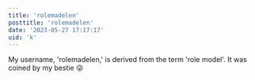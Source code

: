 ```yaml
---
title: 'rolemadelen'
posttitle: 'rolemadelen'
date: '2023-05-27 17:17:17'
uid: 'k'
---
```


My username, 'rolemadelen,' is derived from the term 'role model'. It was coined by my bestie 😜